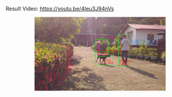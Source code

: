 Result Video: https://youtu.be/4Ieu3J94nVs
<p align="center">
  <img src="detect1.jpg" width="350"/>
</p>
